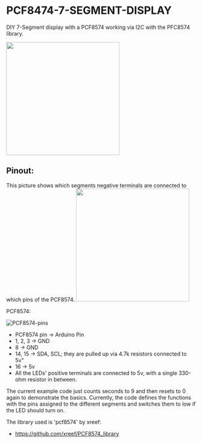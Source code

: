 # PCF8474-7-SEGMENT-DISPLAY

DIY 7-Segment display with a PCF8574 working via I2C with the PFC8574 library.

<img src="https://user-images.githubusercontent.com/114338337/224480518-e5520e62-bd6b-456c-b602-249eb714b3e2.jpg" width="300">

 ## Pinout:
 

This picture shows which segments negative terminals are connected to which pins of the PCF8574.
<img src="https://github.com/Sigeband/PCF8474-7-SEGMENT-DISPLAY/assets/114338337/df9d7c05-8d5f-45a6-85fb-0418817ccd6d" width="300">


PCF8574:

![PCF8574-pins](https://github.com/Sigeband/PCF8474-7-SEGMENT-DISPLAY/assets/114338337/4ba14030-080b-4963-b8c1-dac80deac128)

- PCF8574 pin -> Arduino Pin
- 1, 2, 3 -> GND
- 8 -> GND
- 14, 15 -> SDA, SCL; they are pulled up via 4.7k resistors connected to 5v"
- 16 -> 5v
- All the LEDs' positive terminals are connected to 5v, with a single 330-ohm resistor in between.



The current example code just counts seconds to 9 and then resets to 0 again to demonstrate the basics.
Currently, the code defines the functions with the pins assigned to the different segments and switches them to low if the LED should turn on.

The library used is 'pcf8574' by xreef:
- https://github.com/xreef/PCF8574_library
